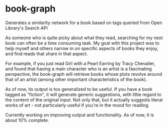 # book-graph
Generates a similarity network for a book based on tags queried from Open Library's Search API

As someone who is quite picky about what they read, searching for my next book can often be a time consuming task. 
My goal with this project was to help myself and others narrow in on specific aspects of books they enjoy, and find reads that share in that aspect. 

For example, if you just read Girl with a Pearl Earring by Tracy Chevalier, and found that having a main character who is an artist is a fascinating perspective, the book-graph will retrieve books whose plots revolve around that of an artist (among other important characteristics of the book).

As of now, its output is too generalized to be useful. If you have a book tagged as "fiction", it will generate generic suggestions, with little regard to the content of the original input.
Not only that, but it actually suggests literal works of art - not particularly useful if you're in the mood for reading.

Currently working on improving output and functionality. As of now, it is about 10% complete. 

